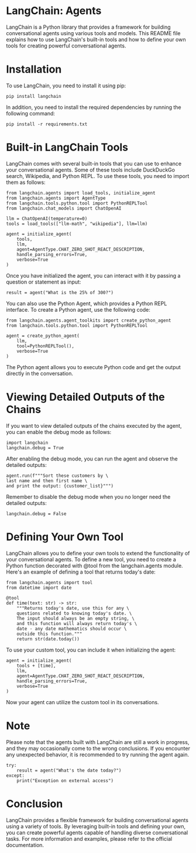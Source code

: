 # LangChain: Agents
LangChain is a Python library that provides a framework for building conversational agents using various tools and models. This README file explains how to use LangChain's built-in tools and how to define your own tools for creating powerful conversational agents.

# Installation
To use LangChain, you need to install it using pip:
```
pip install langchain
```
In addition, you need to install the required dependencies by running the following command:

```
pip install -r requirements.txt
```
# Built-in LangChain Tools
LangChain comes with several built-in tools that you can use to enhance your conversational agents. Some of these tools include DuckDuckGo search, Wikipedia, and Python REPL. To use these tools, you need to import them as follows:

```
from langchain.agents import load_tools, initialize_agent
from langchain.agents import AgentType
from langchain.tools.python.tool import PythonREPLTool
from langchain.chat_models import ChatOpenAI

llm = ChatOpenAI(temperature=0)
tools = load_tools(["llm-math", "wikipedia"], llm=llm)

agent = initialize_agent(
    tools,
    llm,
    agent=AgentType.CHAT_ZERO_SHOT_REACT_DESCRIPTION,
    handle_parsing_errors=True,
    verbose=True
)
```
Once you have initialized the agent, you can interact with it by passing a question or statement as input:

```
result = agent("What is the 25% of 300?")
```
You can also use the Python Agent, which provides a Python REPL interface. To create a Python agent, use the following code:

```
from langchain.agents.agent_toolkits import create_python_agent
from langchain.tools.python.tool import PythonREPLTool

agent = create_python_agent(
    llm,
    tool=PythonREPLTool(),
    verbose=True
)
```
The Python agent allows you to execute Python code and get the output directly in the conversation.

# Viewing Detailed Outputs of the Chains
If you want to view detailed outputs of the chains executed by the agent, you can enable the debug mode as follows:

```
import langchain
langchain.debug = True
```
After enabling the debug mode, you can run the agent and observe the detailed outputs:

```
agent.run(f"""Sort these customers by \
last name and then first name \
and print the output: {customer_list}""")
```
Remember to disable the debug mode when you no longer need the detailed outputs:

```
langchain.debug = False
```
# Defining Your Own Tool
LangChain allows you to define your own tools to extend the functionality of your conversational agents. To define a new tool, you need to create a Python function decorated with @tool from the langchain.agents module. Here's an example of defining a tool that returns today's date:

```
from langchain.agents import tool
from datetime import date

@tool
def time(text: str) -> str:
    """Returns today's date, use this for any \
    questions related to knowing today's date. \
    The input should always be an empty string, \
    and this function will always return today's \
    date - any date mathematics should occur \
    outside this function."""
    return str(date.today())
```
To use your custom tool, you can include it when initializing the agent:

```
agent = initialize_agent(
    tools + [time],
    llm,
    agent=AgentType.CHAT_ZERO_SHOT_REACT_DESCRIPTION,
    handle_parsing_errors=True,
    verbose=True
)
```
Now your agent can utilize the custom tool in its conversations.

# Note
Please note that the agents built with LangChain are still a work in progress, and they may occasionally come to the wrong conclusions. If you encounter any unexpected behavior, it is recommended to try running the agent again.

```
try:
    result = agent("What's the date today?")
except:
    print("Exception on external access")
```
# Conclusion
LangChain provides a flexible framework for building conversational agents using a variety of tools. By leveraging built-in tools and defining your own, you can create powerful agents capable of handling diverse conversational tasks. For more information and examples, please refer to the official documentation.
